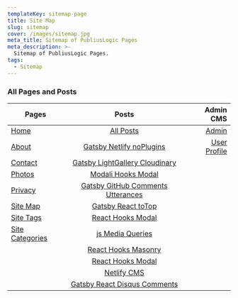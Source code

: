 ```yaml
---
templateKey: sitemap-page
title: Site Map
slug: sitemap
cover: /images/sitemap.jpg
meta_title: Sitemap of PubliusLogic Pages
meta_description: >-
  Sitemap of PubliusLogic Pages.
tags:
  - Sitemap
---
```


### All Pages and Posts

|  Pages | Posts  | Admin CMS  |
|----|:--------------------------:|---:|
| [Home](https://publiuslogic.com/)  | [All Posts](/blog)  | [Admin](/admin/#/collections/pages)  |
| [About](/about)  | [Gatsby Netlify noPlugins](/blog/gatsby-netlify-no-plugins/)  | [User Profile](/app/profile)  |
| [Contact](/contact)  | [Gatsby LightGallery Cloudinary](/blog/gatsby-lightgallery-cloudinary/)  |   |
| [Photos](/photos) | [Modali Hooks Modal](/blog/modali-hooks-modal/)  |   |
| [Privacy](/privacy) | [Gatsby GitHub Comments Utterances](/blog/gatsby-github-comments-utterances/)  |   |
| [Site Map](/sitemap)  | [Gatsby React toTop](/blog/gatsby-react-scroll-toTop/)  |   |
| [Site Tags](/blog/tags/)  | [React Hooks Modal](/blog/react-hooks-modal/)  |  |
| [Site Categories](/categories/) | [js Media Queries](/blog/js-media-queries/)  |   |
|   | [React Hooks Masonry](/blog/react-hooks-masonry/)  |   |
|   | [React Hooks Modal](/blog/react-hooks-modal)  |   |
|   | [Netlify CMS](/blog/netlify-cms)  |   |
|   | [Gatsby React Disqus Comments](/blog/gatsby-react-disqus-comments)  |   |
